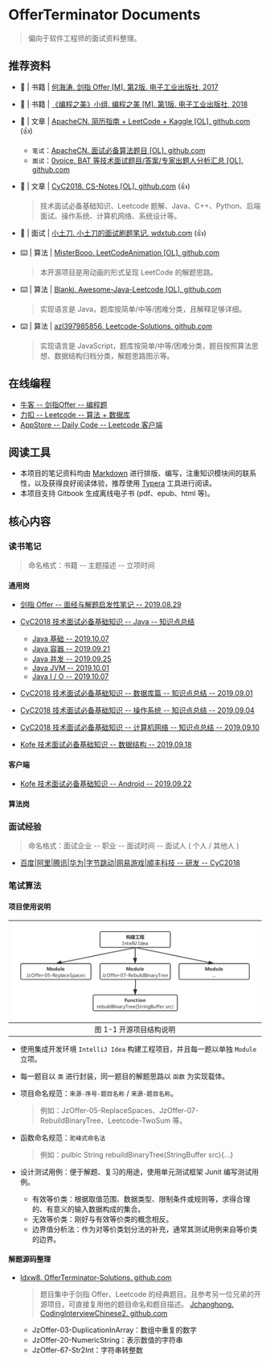 # OfferTerminator Documents

 > 偏向于软件工程师的面试资料整理。

## 推荐资料
- 📖 | 书籍 | [何海涛. 剑指 Offer [M]. 第2版. 电子工业出版社, 2017](https://book.douban.com/subject/27008702/)
- 📖 | 书籍 | [《编程之美》小组. 编程之美 [M]. 第1版. 电子工业出版社, 2018](https://book.douban.com/subject/30351275/)
- 📝 | 文章 | [ApacheCN. 简历指南 + LeetCode + Kaggle [OL]. github.com](https://github.com/apachecn/Interview) (👍)
	- `笔试`：[ApacheCN. 面试必备算法题目 [OL]. github.com](https://github.com/apachecn/Interview/tree/master/docs/Algorithm)
	- `面试`：[0voice. BAT 等技术面试题目/答案/专家出题人分析汇总 [OL]. github.com](https://github.com/0voice/interview_internal_reference)
- 📝 | 文章 | [CyC2018. CS-Notes [OL]. github.com](https://github.com/CyC2018/CS-Notes) (👍)

	>  技术面试必备基础知识、Leetcode 题解、Java、C++、Python、后端面试、操作系统、计算机网络、系统设计等。
	
- 🌝 | 面试 | [小土刀. 小土刀的面试刷题笔记. wdxtub.com](https://wdxtub.com/interview/index.html) (👍)

- ⌨️ | 算法 | [MisterBooo. LeetCodeAnimation [OL]. github.com](https://github.com/MisterBooo/LeetCodeAnimation)

	> 本开源项目是用动画的形式呈现 LeetCode 的解题思路。
	
- ⌨️ | 算法 | [Blankj. Awesome-Java-Leetcode [OL]. github.com](https://github.com/Blankj/awesome-java-leetcode)

	> 实现语言是 Java，题库按简单/中等/困难分类，且解释足够详细。

- ⌨️ | 算法 | [azl397985856. Leetcode-Solutions. github.com](https://github.com/azl397985856/leetcode)

	> 实现语言是 JavaScript，题库按简单/中等/困难分类，题目按照算法思想、数据结构归档分类，解题思路图示等。

## 在线编程
- [牛客 -- 剑指Offer -- 编程题](https://www.nowcoder.com/ta/coding-interviews?page=3)
- [力扣 -- Leetcode -- 算法 + 数据库](https://leetcode-cn.com/problemset/all/)
- [AppStore -- Daily Code -- Leetcode 客户端](https://apps.apple.com/cn/app/leetcode-%E6%AF%8F%E6%97%A5%E5%8A%9B%E6%89%A3/id1475606624)

## 阅读工具
- 本项目的笔记资料均由 [Markdown](https://zh.wikipedia.org/wiki/Markdown) 进行排版、编写，注重知识模块间的联系性，以及获得良好阅读体验，推荐使用 [Typera](https://www.typora.io/) 工具进行阅读。
- 本项目支持 Gitbook 生成离线电子书 (pdf、epub、html 等)。

## 核心内容
### 读书笔记
> 命名格式：书籍 -- 主题描述 -- 立项时间

#### 通用岗
- [剑指 Offer -- 面经与解题启发性笔记 -- 2019.08.29](doc/Coding-Interviews-Questions-Analysis-and-Solutions.md)

- [CyC2018 技术面试必备基础知识 -- Java -- 知识点总结](https://cyc2018.github.io/CS-Notes/#/README?id=%e2%98%95%ef%b8%8f-java)
	- [Java 基础 -- 2019.10.07](doc/CyC2018-CS-Notes-Java-Foundation.md)
	- [Java 容器 -- 2019.09.21](doc/CyC2018-CS-Notes-Java-Container.md)
	- [Java 并发 -- 2019.09.25](doc/CyC2018-CS-Notes-Java-Concurrency.md)
	- [Java JVM -- 2019.10.01](doc/CyC2018-CS-Notes-Java-JVM.md)
	- [Java I / O -- 2019.10.07](doc/CyC2018-CS-Notes-Java-IO.md)

- [CyC2018 技术面试必备基础知识 -- 数据库篇 -- 知识点总结 -- 2019.09.01](doc/CyC2018-CS-Notes-Database.md)
- [CyC2018 技术面试必备基础知识 -- 操作系统 -- 知识点总结 -- 2019.09.04](doc/CyC2018-CS-Notes-OS.md)
- [CyC2018 技术面试必备基础知识 -- 计算机网络 -- 知识点总结 -- 2019.09.10](doc/CyC2018-CS-Notes-Network.md)
- [Kofe 技术面试必备基础知识 -- 数据结构 -- 2019.09.18](doc/Kofe-CS-Notes-DataStruct.md)

#### 客户端
- [Kofe 技术面试必备基础知识 -- Android -- 2019.09.22](doc/Kofe-CS-Notes-Android.md)

#### 算法岗

### 面试经验
> 命名格式：面试企业 -- 职业 -- 面试时间 -- 面试人 ( 个人 / 其他人 )

- [百度|阿里|腾讯|华为|字节跳动|网易游戏|顺丰科技 -- 研发 -- CyC2018](https://www.nowcoder.com/discuss/137593)

### 笔试算法
#### 项目使用说明

|![开源项目结构说明](img/OfferTerminator-documents_1-1.png)|
|:---:|
|图 1-1 开源项目结构说明|



- 使用集成开发环境 `IntelliJ Idea` 构建工程项目，并且每一题以单独 `Module` 立项。
- 每一题目以 `类` 进行封装，同一题目的解题思路以 `函数` 为实现载体。
- 项目命名规范：`来源-序号-题目名称` / `来源-题目名称`。

	> 例如：JzOffer-05-ReplaceSpaces、JzOffer-07-RebuildBinaryTree、Leetcode-TwoSum 等。

- 函数命名规范：`驼峰式命名法`
	
	> 例如：pulbic String rebuildBinaryTree(StringBuffer src){...}

- 设计测试用例：便于解题、复习的用途，使用单元测试框架 Junit 编写测试用例。
	- 有效等价类：根据取值范围、数据类型、限制条件或规则等，求得合理的、有意义的输入数据构成的集合。
	- 无效等价类：刚好与有效等价类的概念相反。
	- 边界值分析法：作为对等价类划分法的补充，通常其测试用例来自等价类的边界。

#### 解题源码整理
- [ldxw8. OfferTerminator-Solutions. github.com](https://github.com/ldxw8/OfferTerminator-Solutions)

	> 题目集中于剑指 Offer、Leetcode 的经典题目。且参考另一位兄弟的开源项目，可直接复用他的题目命名和题目描述。 [Jchanghong. CodingInterviewChinese2. github.com](https://github.com/jchanghong/CodingInterviewChinese2)
	
	- JzOffer-03-DuplicationInArray：数组中重复的数字
	- JzOffer-20-NumericString：表示数值的字符串
	- JzOffer-67-Str2Int：字符串转整数
